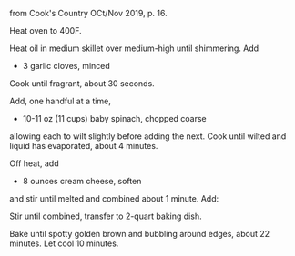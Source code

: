from Cook's Country OCt/Nov 2019, p. 16.

Heat oven to 400F.

Heat oil in medium skillet over medium-high until shimmering. Add

* 3 garlic cloves, minced

Cook until fragrant, about 30 seconds.

Add, one handful at a time,

* 10-11 oz (11 cups) baby spinach, chopped coarse

allowing each to wilt slightly before adding the next.
Cook until wilted and liquid has evaporated, about 4 minutes.

Off heat, add

* 8 ounces cream cheese, soften

and stir until melted and combined about 1 minute.
Add:

Stir until combined, transfer to 2-quart baking dish.

Bake until spotty golden brown and bubbling around edges, about 22 minutes.
Let cool 10 minutes.

